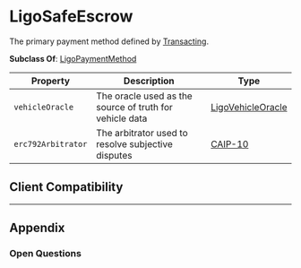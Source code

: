 # LigoSafeEscrow
The primary payment method defined by [Transacting](../../../Transacting/).

**Subclass Of**: [LigoPaymentMethod](./)

| Property           | Description                                             | Type                                                                           |
| ------------------ | ------------------------------------------------------- | ------------------------------------------------------------------------------ |
| `vehicleOracle`    | The oracle used as the source of truth for vehicle data | [LigoVehicleOracle](../LigoVehicleOracle/)                                     |
| `erc792Arbitrator` | The arbitrator used to resolve subjective disputes      | [CAIP-10](https://github.com/ChainAgnostic/CAIPs/blob/master/CAIPs/caip-10.md) |

## Client Compatibility

---
## Appendix
### Open Questions